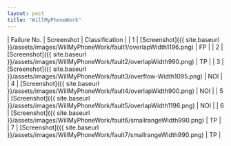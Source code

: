 ```yaml
---
layout: post
title: "WillMyPhoneWork"
---
```

| Failure No. | Screenshot | Classification |
| 1 | [Screenshot]({{ site.baseurl }}/assets/images/WillMyPhoneWork/fault1/overlapWidth1196.png) | FP |
| 2 | [Screenshot]({{ site.baseurl }}/assets/images/WillMyPhoneWork/fault2/overlapWidth990.png) | TP |
| 3 | [Screenshot]({{ site.baseurl }}/assets/images/WillMyPhoneWork/fault3/overflow-Width1095.png) | NOI |
| 4 | [Screenshot]({{ site.baseurl }}/assets/images/WillMyPhoneWork/fault4/overlapWidth900.png) | NOI |
| 5 | [Screenshot]({{ site.baseurl }}/assets/images/WillMyPhoneWork/fault5/overlapWidth1196.png) | NOI |
| 6 | [Screenshot]({{ site.baseurl }}/assets/images/WillMyPhoneWork/fault6/smallrangeWidth990.png) | TP |
| 7 | [Screenshot]({{ site.baseurl }}/assets/images/WillMyPhoneWork/fault7/smallrangeWidth990.png) | TP |
